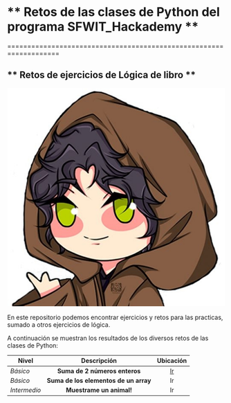 #  ** Retos de las clases de Python del programa SFWIT_Hackademy **
===================================================================

## ** Retos de ejercicios de Lógica de libro **

![Esta es una imagen](IMAGEN/hackwoman.jpg)

En este repositorio podemos encontrar ejercicios y retos para las practicas, sumado a otros ejercicios de lógica.

A continuación se muestran los resultados de los diversos retos de las clases de Python:


| Nivel        | Descripción                          | Ubicación                  |
|--------------|:------------------------------------:|:--------------------------:|
|*Básico*      |**Suma de 2 números enteros**         |    [Ir](RetosPythonSFWIT/Suma.md)|
|*Básico*      |**Suma de los elementos de un array** |     Ir                     |
|*Intermedio*  |**Muestrame un animal!**              |     Ir                     |
